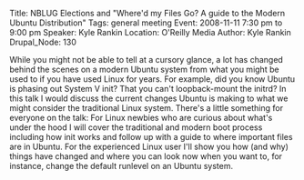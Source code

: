 Title: NBLUG Elections and "Where'd my Files Go? A guide to the Modern Ubuntu Distribution"
Tags: general meeting
Event: 2008-11-11 7:30 pm to 9:00 pm
Speaker: Kyle Rankin
Location: O'Reilly Media
Author: Kyle Rankin
Drupal_Node: 130

While you might not be able to tell at a cursory glance, a lot has changed behind the scenes on a modern Ubuntu system from what you might be used to if you have used Linux for years. For example, did you know Ubuntu is phasing out System V init? That you can't loopback-mount the initrd? In this talk I would discuss the current changes Ubuntu is making to what we might consider the traditional Linux system. There's a little something for everyone on the talk: For Linux newbies who are curious about what's under the hood I will cover the traditional and modern boot process including how init works and follow up with a guide to where important files are in Ubuntu. For the experienced Linux user I'll show you how (and why) things have changed and where you can look now when you want to, for instance, change the default runlevel on an Ubuntu system.

